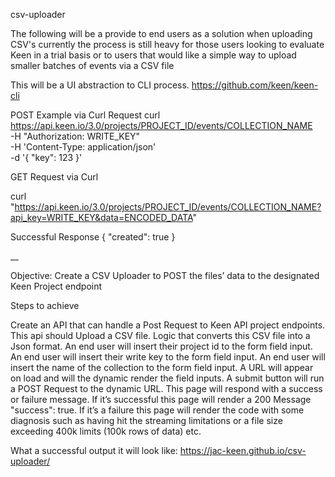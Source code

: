 csv-uploader

The following will be a provide to end users as a solution when uploading CSV's
currently the process is still heavy for those users looking to evaluate Keen in a trial basis
or to users that would like a simple way to upload smaller batches of events via a CSV file

This will be a UI abstraction to CLI process.
https://github.com/keen/keen-cli

POST Example via Curl Request
curl https://api.keen.io/3.0/projects/PROJECT_ID/events/COLLECTION_NAME \
 -H "Authorization: WRITE_KEY" \
 -H 'Content-Type: application/json' \
 -d '{
    "key": 123
    }'

GET Request via Curl

curl "https://api.keen.io/3.0/projects/PROJECT_ID/events/COLLECTION_NAME?api_key=WRITE_KEY&data=ENCODED_DATA"

Successful Response
{
"created": true
}

__

Objective: Create a CSV Uploader to POST the files’ data to the designated Keen Project endpoint

Steps to achieve

Create an API that can handle a Post Request to Keen API project endpoints.
This api should Upload a CSV file.
Logic that converts this CSV file into a Json format.
An end user will insert their project id to the form field input.
An end user will insert their write key to the form field input.
An end user will insert the name of the collection to the form field input.
A URL will appear on load and will the dynamic render the field inputs.
A submit button will run a POST Request to the dynamic URL.
This page will respond with a success or failure message.
If it’s successful this page will render a 200 Message "success": true.
If it’s a failure this page will render the code with some diagnosis such as having hit the streaming limitations or a file size exceeding 400k limits (100k rows of data) etc.

What a successful output it will look like:
https://jac-keen.github.io/csv-uploader/
